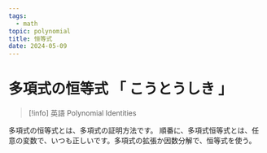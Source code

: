 ```yaml
---
tags:
  - math
topic: polynomial
title: 恒等式
date: 2024-05-09
---
```


# 多項式の恒等式 「 こうとうしき 」

> [!info] 英語
> Polynomial Identities

多項式の恒等式とは、多項式の証明方法です。
順番に、多項式恒等式とは、任意の変数で、いつも正しいです。多項式の拡張か因数分解で、恒等式を使う。
